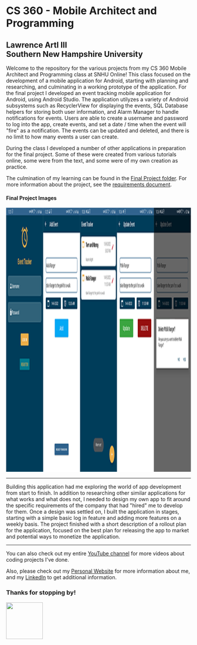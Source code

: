 <h1>CS 360 - Mobile Architect and Programming</h1>
<h2>Lawrence Artl III<br>
  Southern New Hampshire University</h2>
  <p>
  Welcome to the repository for the various projects from my CS 360 Mobile Architect and Programming class at SNHU Online! 
  This class focused on the development of a mobile application for Android, starting with planning and researching, and culminating in a working prototype of the application. For the final project I developed an event tracking mobile application for Android, using Android Studio. The application utilyzes a variety of Android subsystems such as RecyclerView for displaying the events, SQL Database helpers for storing both user information, and Alarm Manager to handle notifications for events. Users are able to create a username and password to log into the app, create events, and set a date / time when the event will "fire" as a notification. The events can be updated and deleted, and there is no limit to how many events a user can create. 
  
  During the class I developed a number of other applications in preparation for the final project. Some of these were created from various tutorials online, some were from the text, and some were of my own creation as practice. 
  
  The culmination of my learning can be found in the  <a href="https://github.com/lorenarms/SNHU_CS_360_Mobile_Development/tree/main/CS%20360%20Final%20Project" target="_blank">Final Project folder</a>. For more information about the project, see the 
  <a href="https://drive.google.com/file/d/1pFWvkUysmwF9FknGc0WO2ezPo8XFQTks/view?usp=sharing" target="_blank">requirements document</a>. 
  <h4>Final Project Images</h4>
  <img src="https://github.com/lorenarms/SNHU_CS_360_Mobile_Development/blob/main/final_project_cs_360.png" atl="[picture of final project]" style="width:1280px;height:720px;">
                                                                                                                               
  </p>
 <hr>
  <p>Building this application had me exploring the world of app development from start to finish. In addition to researching other similar applications for what works and what does not, I needed to design my own app to fit around the specific requirements of the company that had "hired" me to develop for them. Once a design was settled on, I built the application in stages, starting with a simple basic log in feature and adding more features on a weekly basis. The project finished with a short description of a rollout plan for the application, focused on the best plan for releasing the app to market and potential ways to monetize the application.
  <hr>
  <p>
  You can also check out my entire <a href="https://www.youtube.com/channel/UCGtp8PRHgPCQHYoSxbMST8A" target="_blank">YouTube channel</a> for more videos about coding projects I've done.</p>
<p>Also, please check out my <a href="http://artllj.com" target="_blank">Personal Website</a> for more information about me, and my <a href="https://www.linkedin.com/in/lorenarms95/" target="_blank">LinkedIn</a> to get additional information. </p>
<h3>Thanks for stopping by!</h3>
<img src="https://media-exp2.licdn.com/dms/image/C5603AQEqU5vuSjmWrg/profile-displayphoto-shrink_400_400/0/1641574403621?e=1660780800&v=beta&t=hukMeE3aKt4d6lyocOdHmZmJ16QC0bWLUaaT2d_m5Gk" atl="[picture of me]" style="width:100px;height:100px;">
